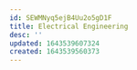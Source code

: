 ```yaml
---
id: SEWMNyq5ejB4Uu2o5gD1F
title: Electrical Engineering
desc: ''
updated: 1643539607324
created: 1643539560373
---
```


